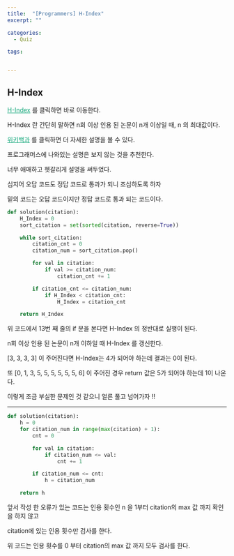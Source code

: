 ```yaml
---
title:  "[Programmers] H-Index"
excerpt: ""

categories:
  - Quiz

tags:


---
```


## H-Index

<a href="https://programmers.co.kr/learn/courses/30/lessons/42747" style="color:#0FA678" target="_blank">H-Index</a> 를 클릭하면 바로 이동한다.

H-Index 란 간단히 말하면 n회 이상 인용 된 논문이 n개 이상일 때, n 의 최대값이다.

<a href="https://ko.wikipedia.org/wiki/H_지수" style="color:#0FA678" target="_blank">위키백과</a> 를 클릭하면 더 자세한 설명을 볼 수 있다.

프로그래머스에 나와있는 설명은 보지 않는 것을 추천한다.

너무 애매하고 헷갈리게 설명을 써두었다.

심지어 오답 코드도 정답 코드로 통과가 되니 조심하도록 하자

밑의 코드는 오답 코드이지만 정답 코드로 통과 되는 코드이다.

```python
def solution(citation):
    H_Index = 0
    sort_citation = set(sorted(citation, reverse=True))

    while sort_citation:
        citation_cnt = 0
        citation_num = sort_citation.pop()

        for val in citation:
            if val >= citation_num:
                citation_cnt += 1

        if citation_cnt <= citation_num:
            if H_Index < citation_cnt:
                H_Index = citation_cnt

    return H_Index
```

위 코드에서 13번 째 줄의 if 문을 본다면 H-Index 의 정반대로 실행이 된다.

n회 이상 인용 된 논문이 n개 이하일 때 H-Index 를 갱신한다.

[3, 3, 3, 3] 이 주어진다면 H-Index는 4가 되어야 하는데 결과는 0이 된다.

또 [0, 1, 3, 5, 5, 5, 5, 5, 5, 6] 이 주어진 경우 return 값은 5가 되어야 하는데 1이 나온다.

이렇게 조금 부실한 문제인 것 같으니 얼른 풀고 넘어가자 !!

---

```python
def solution(citation):
	h = 0
	for citation_num in range(max(citation) + 1):
		cnt = 0

		for val in citation:
			if citation_num <= val:
				cnt += 1

		if citation_num <= cnt:
			h = citation_num

	return h
```

앞서 작성 한 오류가 있는 코드는 인용 횟수인 n 을 1부터 citation의 max 값 까지 확인을 하지 않고

citation에 있는 인용 횟수만 검사를 한다.

위 코드는 인용 횟수를 0 부터 citation의 max 값 까지 모두 검사를 한다.